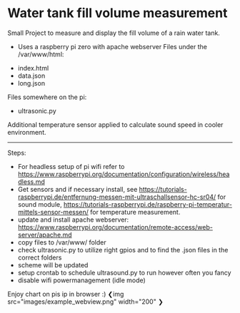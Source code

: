 # Water tank fill volume measurement

Small Project to measure and display the fill volume of a rain water tank.


* Uses a raspberry pi zero with apache webserver
Files under the /var/www/html:
- index.html
- data.json
- long.json

Files somewhere on the pi:
- ultrasonic.py

Additional temperature sensor applied to calculate sound speed in cooler environment.

---------------
Steps:
- For headless setup of pi wifi refer to https://www.raspberrypi.org/documentation/configuration/wireless/headless.md
- Get sensors and if necessary install, see https://tutorials-raspberrypi.de/entfernung-messen-mit-ultraschallsensor-hc-sr04/ for sound module, https://tutorials-raspberrypi.de/raspberry-pi-temperatur-mittels-sensor-messen/ for temperature measurement.
- update and install apache webserver: https://www.raspberrypi.org/documentation/remote-access/web-server/apache.md
- copy files to /var/www/ folder
- check ultrasonic.py to utilize right gpios and to find the .json files in the correct folders
- scheme will be updated
- setup crontab to schedule ultrasound.py to run however often you fancy
- disable wifi powermanagement (idle mode)

Enjoy chart on pis ip in browser :)
❮img src="images/example_webview.png" width="200" ❯
